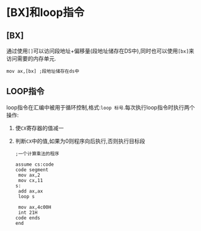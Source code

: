 # [BX]和loop指令

## [BX]

通过使用`[]`可以访问段地址+偏移量(段地址储存在DS中),同时也可以使用`[bx]`来访问需要的内存单元. 

```assembly
mov ax,[bx] ;段地址储存在ds中
```

## LOOP指令

loop指令在汇编中被用于循环控制,格式:`loop 标号`.每次执行loop指令时执行两个操作:

1. 使`CX`寄存器的值减一

2. 判断`CX`中的值,如果为0则程序向后执行,否则执行目标段

   ```assembly
   ;一个计算乘法的程序
   
   assume cs:code
   code segment
   	mov ax,2
   	mov cx,11
   s: 
   	add ax,ax
   	loop s
   	
   	mov ax,4c00H
   	int 21H
   code ends
   end
   	
   ```

   